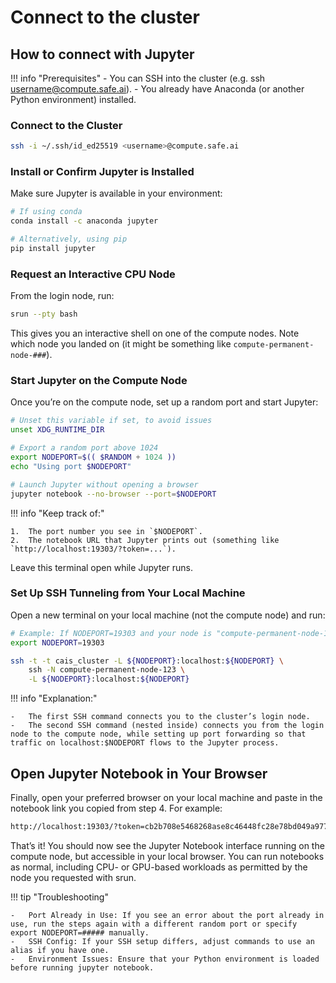 # Connect to the cluster

## **How to connect with Jupyter**

!!! info "Prerequisites"
    - You can SSH into the cluster (e.g. ssh username@compute.safe.ai).
    - You already have Anaconda (or another Python environment) installed.  

### **Connect to the Cluster**

```sh
ssh -i ~/.ssh/id_ed25519 <username>@compute.safe.ai
```

### **Install or Confirm Jupyter is Installed**

Make sure Jupyter is available in your environment:
```sh
# If using conda
conda install -c anaconda jupyter

# Alternatively, using pip
pip install jupyter
```
### **Request an Interactive CPU Node**

From the login node, run:
```sh
srun --pty bash
```
This gives you an interactive shell on one of the compute nodes. Note which node you landed on (it might be something like `compute-permanent-node-###`).

### **Start Jupyter on the Compute Node**

Once you’re on the compute node, set up a random port and start Jupyter:
```sh
# Unset this variable if set, to avoid issues
unset XDG_RUNTIME_DIR

# Export a random port above 1024
export NODEPORT=$(( $RANDOM + 1024 ))
echo "Using port $NODEPORT"

# Launch Jupyter without opening a browser
jupyter notebook --no-browser --port=$NODEPORT
```
!!! info "Keep track of:"
  
	1.	The port number you see in `$NODEPORT`.  
	2.	The notebook URL that Jupyter prints out (something like `http://localhost:19303/?token=...`).

Leave this terminal open while Jupyter runs.

### **Set Up SSH Tunneling from Your Local Machine**

Open a new terminal on your local machine (not the compute node) and run:
```sh
# Example: If NODEPORT=19303 and your node is "compute-permanent-node-123"
export NODEPORT=19303

ssh -t -t cais_cluster -L ${NODEPORT}:localhost:${NODEPORT} \
    ssh -N compute-permanent-node-123 \
    -L ${NODEPORT}:localhost:${NODEPORT}
```
!!! info "Explanation:"

    -   The first SSH command connects you to the cluster’s login node.  
    -   The second SSH command (nested inside) connects you from the login node to the compute node, while setting up port forwarding so that traffic on localhost:$NODEPORT flows to the Jupyter process.

## **Open Jupyter Notebook in Your Browser**

Finally, open your preferred browser on your local machine and paste in the notebook link you copied from step 4. For example:
```sh
http://localhost:19303/?token=cb2b708e5468268ase8c46448fc28e78bd049a977cdcbd65d1
```
That’s it! You should now see the Jupyter Notebook interface running on the compute node, but accessible in your local browser. You can run notebooks as normal, including CPU- or GPU-based workloads as permitted by the node you requested with srun.

!!! tip "Troubleshooting"

	-	Port Already in Use: If you see an error about the port already in use, run the steps again with a different random port or specify export NODEPORT=##### manually.  
	-	SSH Config: If your SSH setup differs, adjust commands to use an alias if you have one.  
	-	Environment Issues: Ensure that your Python environment is loaded before running jupyter notebook.